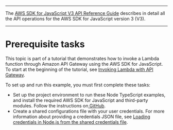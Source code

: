 --------

 The [AWS SDK for JavaScript V3 API Reference Guide](https://docs.aws.amazon.com/AWSJavaScriptSDK/v3/latest/index.html) describes in detail all the API operations for the AWS SDK for JavaScript version 3 \(V3\)\. 

--------

# Prerequisite tasks<a name="api-gateway-invoking-lambda-prerequisites"></a>

This topic is part of a tutorial that demonstrates how to invoke a Lambda function through Amazon API Gateway using the AWS SDK for JavaScript\. To start at the beginning of the tutorial, see [Invoking Lambda with API Gateway](api-gateway-invoking-lambda-example.md)\.

To set up and run this example, you must first complete these tasks:
+ Set up the project environment to run these Node TypeScript examples, and install the required AWS SDK for JavaScript and third\-party modules\. Follow the instructions on[ GitHub](https://github.com/awsdocs/aws-doc-sdk-examples/tree/main/javascriptv3/example_code/cross-services/lambda-api-gateway/README.md)\.
+ Create a shared configurations file with your user credentials\. For more information about providing a credentials JSON file, see [Loading credentials in Node\.js from the shared credentials file](loading-node-credentials-shared.md)\.